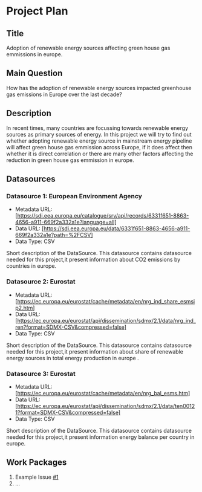 # Project Plan

## Title
<!-- Give your project a short title. -->
Adoption of renewable energy sources affecting green house gas emmissions in europe.
## Main Question

<!-- Think about one main question you want to answer based on the data. -->
How has the adoption of renewable energy sources impacted greenhouse gas emissions in Europe over the last decade?
## Description

<!-- Describe your data science project in max. 200 words. Consider writing about why and how you attempt it. -->
In recent times, many countries are focussing towards renewable energy sources as primary sources of energy. In this project we will try to find out
whether adopting renewable energy source in mainstream energy pipeline will affect green house gas emmission across Europe, if it does affect then whether it is direct correlation or there are many other factors affecting the reduction in green house gas emmission in europe.
## Datasources

<!-- Describe each datasources you plan to use in a section. Use the prefic "DatasourceX" where X is the id of the datasource. -->

### Datasource 1: European Environment Agency
* Metadata URL: [https://sdi.eea.europa.eu/catalogue/srv/api/records/6331f651-8863-4656-a911-669f2a332a1e?language=all]
* Data URL: [https://sdi.eea.europa.eu/data/6331f651-8863-4656-a911-669f2a332a1e?path=%2FCSV]
* Data Type: CSV

Short description of the DataSource.
This datasource contains datasource needed for this project,it present information about CO2 emissions by countries in europe.

### Datasource 2: Eurostat
* Metadata URL: [https://ec.europa.eu/eurostat/cache/metadata/en/nrg_ind_share_esmsip2.htm]
* Data URL: [https://ec.europa.eu/eurostat/api/dissemination/sdmx/2.1/data/nrg_ind_ren?format=SDMX-CSV&compressed=false]
* Data Type: CSV

Short description of the DataSource.
This datasource contains datasource needed for this project,it present information about share of renewable energy sources in total energy production in europe .

### Datasource 3: Eurostat
* Metadata URL: [https://ec.europa.eu/eurostat/cache/metadata/en/nrg_bal_esms.htm]
* Data URL: [https://ec.europa.eu/eurostat/api/dissemination/sdmx/2.1/data/ten00121?format=SDMX-CSV&compressed=false]
* Data Type: CSV


Short description of the DataSource.
This datasource contains datasource needed for this project,it present information energy balance per country in europe.
## Work Packages

<!-- List of work packages ordered sequentially, each pointing to an issue with more details. -->

1. Example Issue [#1][i1]
2. ...

[i1]: https://github.com/jvalue/made-template/issues/1
